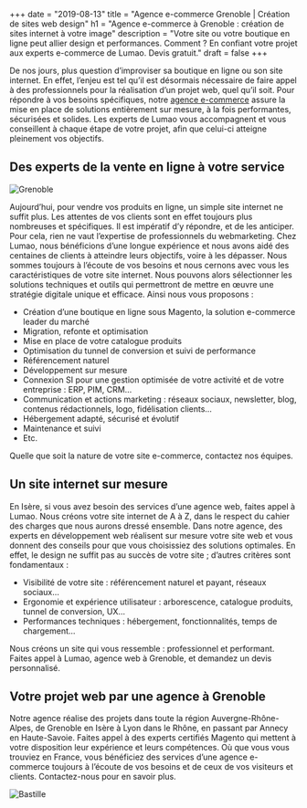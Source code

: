 +++
date = "2019-08-13"
title = "Agence e-commerce Grenoble | Création de sites web design"
h1 = "Agence e-commerce à Grenoble : création de sites internet à votre image"
description = "Votre site ou votre boutique en ligne peut allier design et performances. Comment ? En confiant votre projet aux experts e-commerce de Lumao. Devis gratuit."
draft = false
+++

De nos jours, plus question d’improviser sa boutique en ligne ou son site internet. En effet, l’enjeu est tel qu’il est désormais nécessaire de faire appel à des professionnels pour la réalisation d’un projet web, quel qu’il soit. Pour répondre à vos besoins spécifiques, notre [agence e-commerce](/agence-ecom/) assure la mise en place de solutions entièrement sur mesure, à la fois performantes, sécurisées et solides. Les experts de Lumao vous accompagnent et vous conseillent à chaque étape de votre projet, afin que celui-ci atteigne pleinement vos objectifs.

## Des experts de la vente en ligne à votre service

<img class="animate zoomIn margin-auto" src="/images/ville/grenoble.png" alt="Grenoble" />

Aujourd’hui, pour vendre vos produits en ligne, un simple site internet ne suffit plus. Les attentes de vos clients sont en effet toujours plus nombreuses et spécifiques. Il est impératif d’y répondre, et de les anticiper. Pour cela, rien ne vaut l’expertise de professionnels du webmarketing. Chez Lumao, nous bénéficions d’une longue expérience et nous avons aidé des centaines de clients à atteindre leurs objectifs, voire à les dépasser. Nous sommes toujours à l’écoute de vos besoins et nous cernons avec vous les caractéristiques de votre site internet. Nous pouvons alors sélectionner les solutions techniques et outils qui permettront de mettre en œuvre une stratégie digitale unique et efficace. Ainsi nous vous proposons :

-	Création d’une boutique en ligne sous Magento, la solution e-commerce leader du marché
-	Migration, refonte et optimisation
-	Mise en place de votre catalogue produits
-	Optimisation du tunnel de conversion et suivi de performance
-	Référencement naturel
-	Développement sur mesure
-	Connexion SI pour une gestion optimisée de votre activité et de votre entreprise : ERP, PIM, CRM…
-	Communication et actions marketing : réseaux sociaux, newsletter, blog, contenus rédactionnels, logo, fidélisation clients…
-	Hébergement adapté, sécurisé et évolutif
-	Maintenance et suivi
-	Etc.

Quelle que soit la nature de votre site e-commerce, contactez nos équipes.

## Un site internet sur mesure

En Isère, si vous avez besoin des services d’une agence web, faites appel à Lumao. Nous créons votre site internet de A à Z, dans le respect du cahier des charges que nous aurons dressé ensemble. Dans notre agence, des experts en développement web réalisent sur mesure votre site web et vous donnent des conseils pour que vous choisissiez des solutions optimales. En effet, le design ne suffit pas au succès de votre site ; d’autres critères sont fondamentaux : 

-	Visibilité de votre site : référencement naturel et payant, réseaux sociaux…
-	Ergonomie et expérience utilisateur : arborescence, catalogue produits, tunnel de conversion, UX…
-	Performances techniques : hébergement, fonctionnalités, temps de chargement…

Nous créons un site qui vous ressemble : professionnel et performant. Faites appel à Lumao, agence web à Grenoble, et demandez un devis personnalisé.

## Votre projet web par une agence à Grenoble

Notre agence réalise des projets dans toute la région Auvergne-Rhône-Alpes, de Grenoble en Isère à Lyon dans le Rhône, en passant par Annecy en Haute-Savoie. Faites appel à des experts certifiés Magento qui mettent à votre disposition leur expérience et leurs compétences. Où que vous vous trouviez en France, vous bénéficiez des services d’une agence e-commerce toujours à l’écoute de vos besoins et de ceux de vos visiteurs et clients. Contactez-nous pour en savoir plus.

<img class="animate zoomIn margin-auto" src="/images/ville/bastille.jpg" alt="Bastille" />
